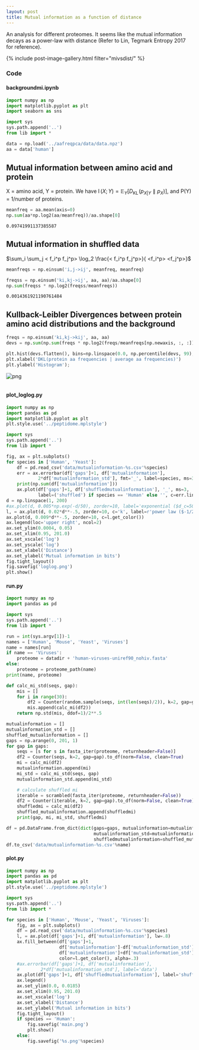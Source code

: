 ```yaml
---
layout: post
title: Mutual information as a function of distance
---
```


An analysis for different proteomes. It seems like the mutual information decays as a power-law with distance (Refer to Lin, Tegmark Entropy 2017 for reference). 

{% include post-image-gallery.html filter="mivsdist/" %}

### Code 
#### backgroundmi.ipynb



```python
import numpy as np
import matplotlib.pyplot as plt
import seaborn as sns

import sys
sys.path.append('..')
from lib import *
```


```python
data = np.load('../aafreqpca/data/data.npz')
aa = data['human']
```

## Mutual information between amino acid and protein

X = amino acid, Y = protein. We have $\operatorname{I}(X;Y) = \mathbb{E}_Y\left[D_\text{KL}\!\left(p_{X|Y} \parallel p_X\right)\right]$, and P(Y) = 1/number of proteins.


```python
meanfreq = aa.mean(axis=0)
np.sum(aa*np.log2(aa/meanfreq))/aa.shape[0]
```




    0.09741991137385587



## Mutual information in shuffled data

$\sum_i \sum_j < f_i^p f_j^p> \log_2 \frac{< f_i^p f_j^p>}{ <f_i^p> <f_j^p>}$


```python
meanfreqs = np.einsum('i,j->ij', meanfreq, meanfreq)
```


```python
freqss = np.einsum('ki,kj->ij', aa, aa)/aa.shape[0]
np.sum(freqss * np.log2(freqss/meanfreqs))
```




    0.0014361921190761484



## Kullback-Leibler Divergences between protein amino acid distributions and the background


```python
freqs = np.einsum('ki,kj->kij', aa, aa)
devs = np.sum(np.sum(freqs * np.log2(freqs/meanfreqs[np.newaxis, :, :]), axis=1), axis=1)
```


```python
plt.hist(devs.flatten(), bins=np.linspace(0.0, np.percentile(devs, 99), 150));
plt.xlabel('DKL(protein aa frequencies | average aa frequencies)')
plt.ylabel('Histogram');
```


![png](notebook_files/backgroundmi_9_0.png)



```python

```
#### plot_loglog.py

```python
import numpy as np
import pandas as pd
import matplotlib.pyplot as plt
plt.style.use('../peptidome.mplstyle')

import sys
sys.path.append('..')
from lib import *

fig, ax = plt.subplots()
for species in ['Human', 'Yeast']:
    df = pd.read_csv('data/mutualinformation-%s.csv'%species)
    err = ax.errorbar(df['gaps']+1, df['mutualinformation'],
            2*df['mutualinformation_std'], fmt='_', label=species, ms=3)
    print(np.sum(df['mutualinformation']))
    ax.plot(df['gaps']+1, df['shuffledmutualinformation'], '_', ms=3,
            label=('shuffled') if species == 'Human' else '', c=err.lines[0].get_color())
d = np.linspace(1, 200)
#ax.plot(d, 0.005*np.exp(-d/50), zorder=10, label='exponential ($d_c=50$)')
l, = ax.plot(d, 0.02*d**-.5, zorder=10, c='k', label=r'power law ($-1/2$)')
ax.plot(d, 0.009*d**-.5, zorder=10, c=l.get_color())
ax.legend(loc='upper right', ncol=2)
ax.set_ylim(0.0004, 0.05)
ax.set_xlim(0.95, 201.0)
ax.set_xscale('log')
ax.set_yscale('log')
ax.set_xlabel('Distance')
ax.set_ylabel('Mutual information in bits')
fig.tight_layout()
fig.savefig('loglog.png')
plt.show()

```
#### run.py

```python
import numpy as np
import pandas as pd

import sys
sys.path.append('..')
from lib import *

run = int(sys.argv[1])-1
names = ['Human', 'Mouse', 'Yeast', 'Viruses']
name = names[run]
if name == 'Viruses':
    proteome = datadir + 'human-viruses-uniref90_nohiv.fasta'
else:
    proteome = proteome_path(name)
print(name, proteome)

def calc_mi_std(seqs, gap):
    mis = []
    for i in range(30):
        df2 = Counter(random.sample(seqs, int(len(seqs)/2)), k=2, gap=gap).to_df(norm=False, clean=True)
        mis.append(calc_mi(df2))
    return np.std(mis, ddof=1)/2**.5

mutualinformation = []
mutualinformation_std = []
shuffled_mutualinformation = []
gaps = np.arange(0, 201, 1)
for gap in gaps:
    seqs = [s for s in fasta_iter(proteome, returnheader=False)]
    df2 = Counter(seqs, k=2, gap=gap).to_df(norm=False, clean=True)
    mi = calc_mi(df2)
    mutualinformation.append(mi)
    mi_std = calc_mi_std(seqs, gap)
    mutualinformation_std.append(mi_std)

    # calculate shuffled mi
    iterable = scrambled(fasta_iter(proteome, returnheader=False))
    df2 = Counter(iterable, k=2, gap=gap).to_df(norm=False, clean=True)
    shuffledmi = calc_mi(df2)
    shuffled_mutualinformation.append(shuffledmi)
    print(gap, mi, mi_std, shuffledmi)

df = pd.DataFrame.from_dict(dict(gaps=gaps, mutualinformation=mutualinformation,
                                 mutualinformation_std=mutualinformation_std,
                                 shuffledmutualinformation=shuffled_mutualinformation))
df.to_csv('data/mutualinformation-%s.csv'%name)

```
#### plot.py

```python
import numpy as np
import pandas as pd
import matplotlib.pyplot as plt
plt.style.use('../peptidome.mplstyle')

import sys
sys.path.append('..')
from lib import *

for species in ['Human', 'Mouse', 'Yeast', 'Viruses']:
    fig, ax = plt.subplots()
    df = pd.read_csv('data/mutualinformation-%s.csv'%species)
    l, = ax.plot(df['gaps']+1, df['mutualinformation'], lw=.8)
    ax.fill_between(df['gaps']+1,
                    df['mutualinformation']-df['mutualinformation_std'],
                    df['mutualinformation']+df['mutualinformation_std'],
                    color=l.get_color(), alpha=.3)
    #ax.errorbar(df['gaps']+1, df['mutualinformation'],
    #        2*df['mutualinformation_std'], label='data')
    ax.plot(df['gaps']+1, df['shuffledmutualinformation'], label='shuffled', lw=.8)
    ax.legend()
    ax.set_ylim(0.0, 0.0185)
    ax.set_xlim(0.95, 201.0)
    ax.set_xscale('log')
    ax.set_xlabel('Distance')
    ax.set_ylabel('Mutual information in bits')
    fig.tight_layout()
    if species == 'Human':
        fig.savefig('main.png')
        plt.show()
    else:
        fig.savefig('%s.png'%species)

```
